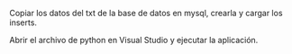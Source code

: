 Copiar los datos del txt de la base de datos en mysql, crearla y cargar los inserts.

Abrir el archivo de python en Visual Studio y ejecutar la aplicación.
